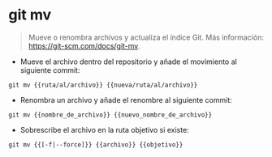 # git mv

> Mueve o renombra archivos y actualiza el índice Git.
> Más información: <https://git-scm.com/docs/git-mv>.

- Mueve el archivo dentro del repositorio y añade el movimiento al siguiente commit:

`git mv {{ruta/al/archivo}} {{nueva/ruta/al/archivo}}`

- Renombra un archivo y añade el renombre al siguiente commit:

`git mv {{nombre_de_archivo}} {{nuevo_nombre_de_archivo}}`

- Sobrescribe el archivo en la ruta objetivo si existe:

`git mv {{[-f|--force]}} {{archivo}} {{objetivo}}`
